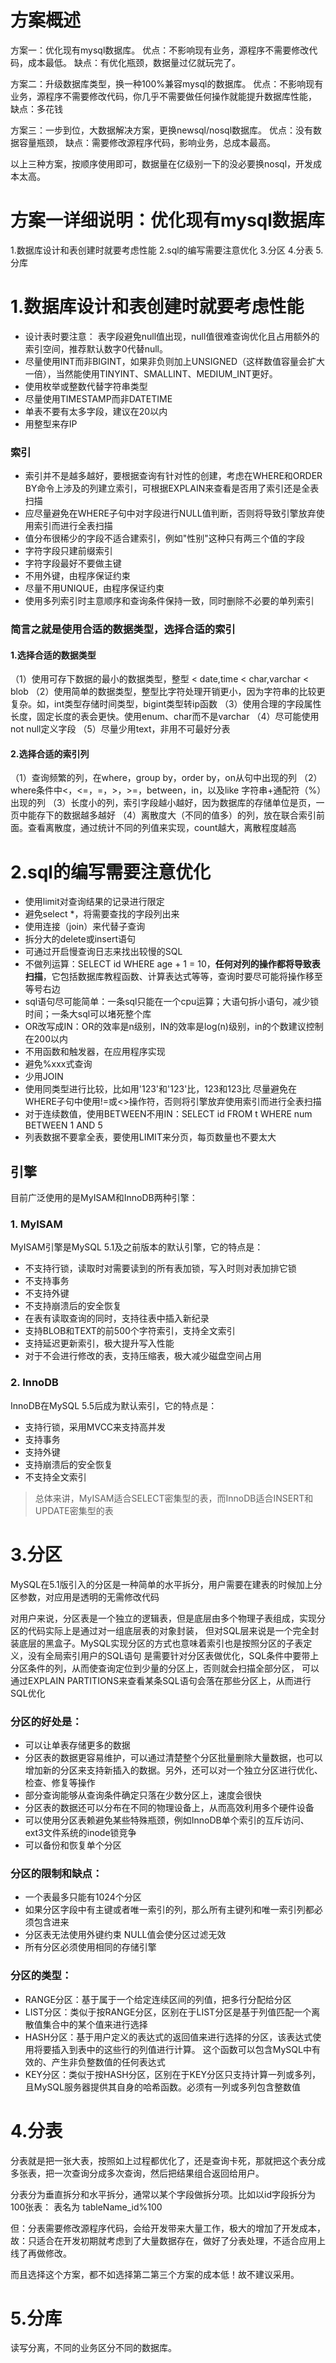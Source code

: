 # 方案概述 

方案一：优化现有mysql数据库。
优点：不影响现有业务，源程序不需要修改代码，成本最低。
缺点：有优化瓶颈，数据量过亿就玩完了。 

方案二：升级数据库类型，换一种100%兼容mysql的数据库。
优点：不影响现有业务，源程序不需要修改代码，你几乎不需要做任何操作就能提升数据库性能，
缺点：多花钱 

方案三：一步到位，大数据解决方案，更换newsql/nosql数据库。
优点：没有数据容量瓶颈，
缺点：需要修改源程序代码，影响业务，总成本最高。

以上三种方案，按顺序使用即可，数据量在亿级别一下的没必要换nosql，开发成本太高。

# 方案一详细说明：优化现有mysql数据库
1.数据库设计和表创建时就要考虑性能 
2.sql的编写需要注意优化 
3.分区 
4.分表 
5.分库 

# 1.数据库设计和表创建时就要考虑性能
- 设计表时要注意： 表字段避免null值出现，null值很难查询优化且占用额外的索引空间，推荐默认数字0代替null。 
- 尽量使用INT而非BIGINT，如果非负则加上UNSIGNED（这样数值容量会扩大一倍），当然能使用TINYINT、SMALLINT、MEDIUM_INT更好。 
- 使用枚举或整数代替字符串类型 
- 尽量使用TIMESTAMP而非DATETIME 
- 单表不要有太多字段，建议在20以内 
- 用整型来存IP 

### 索引 
- 索引并不是越多越好，要根据查询有针对性的创建，考虑在WHERE和ORDER BY命令上涉及的列建立索引，可根据EXPLAIN来查看是否用了索引还是全表扫描 
- 应尽量避免在WHERE子句中对字段进行NULL值判断，否则将导致引擎放弃使用索引而进行全表扫描 
- 值分布很稀少的字段不适合建索引，例如"性别"这种只有两三个值的字段 
- 字符字段只建前缀索引 
- 字符字段最好不要做主键 
- 不用外键，由程序保证约束 
- 尽量不用UNIQUE，由程序保证约束 
- 使用多列索引时主意顺序和查询条件保持一致，同时删除不必要的单列索引
 
### 简言之就是使用合适的数据类型，选择合适的索引
#### 1.选择合适的数据类型
（1）使用可存下数据的最小的数据类型，整型 < date,time < char,varchar < blob
（2）使用简单的数据类型，整型比字符处理开销更小，因为字符串的比较更复杂。如，int类型存储时间类型，bigint类型转ip函数
（3）使用合理的字段属性长度，固定长度的表会更快。使用enum、char而不是varchar
（4）尽可能使用not null定义字段
（5）尽量少用text，非用不可最好分表 
#### 2.选择合适的索引列
（1）查询频繁的列，在where，group by，order by，on从句中出现的列
（2）where条件中<，<=，=，>，>=，between，in，以及like 字符串+通配符（%）出现的列
（3）长度小的列，索引字段越小越好，因为数据库的存储单位是页，一页中能存下的数据越多越好
（4）离散度大（不同的值多）的列，放在联合索引前面。查看离散度，通过统计不同的列值来实现，count越大，离散程度越高
# 2.sql的编写需要注意优化 
- 使用limit对查询结果的记录进行限定 
- 避免select *，将需要查找的字段列出来 
- 使用连接（join）来代替子查询 
- 拆分大的delete或insert语句 
- 可通过开启慢查询日志来找出较慢的SQL 
- 不做列运算：SELECT id WHERE age + 1 = 10，**任何对列的操作都将导致表扫描**，它包括数据库教程函数、计算表达式等等，查询时要尽可能将操作移至等号右边 
- sql语句尽可能简单：一条sql只能在一个cpu运算；大语句拆小语句，减少锁时间；一条大sql可以堵死整个库 
- OR改写成IN：OR的效率是n级别，IN的效率是log(n)级别，in的个数建议控制在200以内 
- 不用函数和触发器，在应用程序实现 
- 避免%xxx式查询 
- 少用JOIN 
- 使用同类型进行比较，比如用'123'和'123'比，123和123比 尽量避免在WHERE子句中使用!=或<>操作符，否则将引擎放弃使用索引而进行全表扫描 
- 对于连续数值，使用BETWEEN不用IN：SELECT id FROM t WHERE num BETWEEN 1 AND 5 
- 列表数据不要拿全表，要使用LIMIT来分页，每页数量也不要太大 

## 引擎
目前广泛使用的是MyISAM和InnoDB两种引擎：

### 1. MyISAM
MyISAM引擎是MySQL 5.1及之前版本的默认引擎，它的特点是： 
- 不支持行锁，读取时对需要读到的所有表加锁，写入时则对表加排它锁 
- 不支持事务 
- 不支持外键 
- 不支持崩溃后的安全恢复 
- 在表有读取查询的同时，支持往表中插入新纪录 
- 支持BLOB和TEXT的前500个字符索引，支持全文索引 
- 支持延迟更新索引，极大提升写入性能 
- 对于不会进行修改的表，支持压缩表，极大减少磁盘空间占用

### 2. InnoDB
InnoDB在MySQL 5.5后成为默认索引，它的特点是： 
- 支持行锁，采用MVCC来支持高并发 
- 支持事务 
- 支持外键 
- 支持崩溃后的安全恢复 
- 不支持全文索引

> 总体来讲，MyISAM适合SELECT密集型的表，而InnoDB适合INSERT和UPDATE密集型的表 

# 3.分区
MySQL在5.1版引入的分区是一种简单的水平拆分，用户需要在建表的时候加上分区参数，对应用是透明的无需修改代码  

对用户来说，分区表是一个独立的逻辑表，但是底层由多个物理子表组成，实现分区的代码实际上是通过对一组底层表的对象封装，
但对SQL层来说是一个完全封装底层的黑盒子。MySQL实现分区的方式也意味着索引也是按照分区的子表定义，没有全局索引用户的SQL语句
是需要针对分区表做优化，SQL条件中要带上分区条件的列，从而使查询定位到少量的分区上，否则就会扫描全部分区，
可以通过EXPLAIN PARTITIONS来查看某条SQL语句会落在那些分区上，从而进行SQL优化

### 分区的好处是： 
- 可以让单表存储更多的数据 
- 分区表的数据更容易维护，可以通过清楚整个分区批量删除大量数据，也可以增加新的分区来支持新插入的数据。另外，还可以对一个独立分区进行优化、检查、修复等操作 
- 部分查询能够从查询条件确定只落在少数分区上，速度会很快 
- 分区表的数据还可以分布在不同的物理设备上，从而高效利用多个硬件设备 
- 可以使用分区表赖避免某些特殊瓶颈，例如InnoDB单个索引的互斥访问、ext3文件系统的inode锁竞争 
- 可以备份和恢复单个分区 

### 分区的限制和缺点： 
- 一个表最多只能有1024个分区 
- 如果分区字段中有主键或者唯一索引的列，那么所有主键列和唯一索引列都必须包含进来 
- 分区表无法使用外键约束 NULL值会使分区过滤无效 
- 所有分区必须使用相同的存储引擎 

### 分区的类型： 
- RANGE分区：基于属于一个给定连续区间的列值，把多行分配给分区 
- LIST分区：类似于按RANGE分区，区别在于LIST分区是基于列值匹配一个离散值集合中的某个值来进行选择 
- HASH分区：基于用户定义的表达式的返回值来进行选择的分区，该表达式使用将要插入到表中的这些行的列值进行计算。
这个函数可以包含MySQL中有效的、产生非负整数值的任何表达式 
- KEY分区：类似于按HASH分区，区别在于KEY分区只支持计算一列或多列，且MySQL服务器提供其自身的哈希函数。必须有一列或多列包含整数值

# 4.分表
分表就是把一张大表，按照如上过程都优化了，还是查询卡死，那就把这个表分成多张表，把一次查询分成多次查询，然后把结果组合返回给用户。  

分表分为垂直拆分和水平拆分，通常以某个字段做拆分项。比如以id字段拆分为100张表： 表名为  tableName_id%100  

但：分表需要修改源程序代码，会给开发带来大量工作，极大的增加了开发成本，故：只适合在开发初期就考虑到了大量数据存在，做好了分表处理，不适合应用上线了再做修改。

而且选择这个方案，都不如选择第二第三个方案的成本低！故不建议采用。 

# 5.分库

读写分离，不同的业务区分不同的数据库。